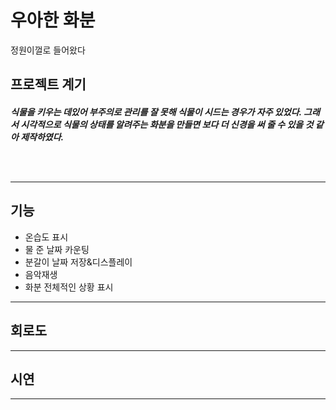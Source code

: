 # 우아한 화분
정원이껄로 들어왔다

## 프로젝트 계기

<h5> 식물을 키우는 데있어 부주의로 관리를 잘 못해 식물이 시드는 경우가 자주 있었다. 그래서 시각적으로 식물의 상태를 알려주는 화분을 만들면 보다 더 신경을 써 줄 수 있을 것 같아 제작하였다.

<br><br>

---
## 기능

* 온습도 표시
* 물 준 날짜 카운팅
* 분갈이 날짜 저장&디스플레이
* 음악재생
* 화분 전체적인 상황 표시
---

## 회로도
---

## 시연
---
